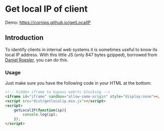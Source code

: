 # Get local IP of client

Demo: https://cornips.github.io/getLocalIP

## Introduction

To identify clients in internal web systems it is sometimes useful to know its local IP address.
With this little JS (only 847 bytes gzipped), borrowed from [Daniel Roesler](https://github.com/diafygi/webrtc-ips), you can do this.

### Usage

Just make sure you have the following code in your HTML at the bottom:
```html
<!-- hidden iframe to bypass webrtc blocking -->
<iframe id="iframe" sandbox="allow-same-origin" style="display:none"></iframe>
<script src="dist/getlocalip.min.js"></script>
<script>
    getLocalIP(function(ip){
        console.log(ip);
    });
</script>
```
